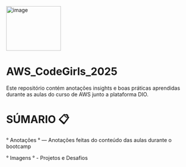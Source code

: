 <img width="147" height="120" alt="image" src="https://github.com/user-attachments/assets/71199faf-9775-4105-b0a6-8992c726bbf8" />

# AWS_CodeGirls_2025
Este repositório contém anotações insights e boas práticas aprendidas durante as aulas do curso de AWS junto a plataforma DIO.

# SÚMARIO 📋 
° Anotações °  — Anotações feitas do conteúdo das aulas durante o bootcamp

° Imagens ° - Projetos e Desafios


